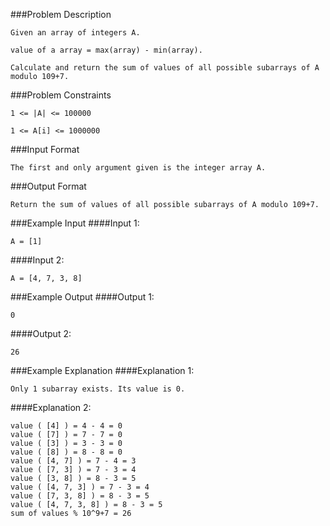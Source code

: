 ###Problem Description
```
Given an array of integers A.

value of a array = max(array) - min(array).

Calculate and return the sum of values of all possible subarrays of A modulo 109+7.
```


###Problem Constraints
```
1 <= |A| <= 100000

1 <= A[i] <= 1000000
```


###Input Format
```
The first and only argument given is the integer array A.
```


###Output Format
```
Return the sum of values of all possible subarrays of A modulo 109+7.
```


###Example Input
####Input 1:

```
A = [1]
```
####Input 2:

```
A = [4, 7, 3, 8]
```

###Example Output
####Output 1:

```
0
```
####Output 2:

```
26
```


###Example Explanation
####Explanation 1:

```
Only 1 subarray exists. Its value is 0.
```
####Explanation 2:

```
value ( [4] ) = 4 - 4 = 0
value ( [7] ) = 7 - 7 = 0
value ( [3] ) = 3 - 3 = 0
value ( [8] ) = 8 - 8 = 0
value ( [4, 7] ) = 7 - 4 = 3
value ( [7, 3] ) = 7 - 3 = 4
value ( [3, 8] ) = 8 - 3 = 5
value ( [4, 7, 3] ) = 7 - 3 = 4
value ( [7, 3, 8] ) = 8 - 3 = 5
value ( [4, 7, 3, 8] ) = 8 - 3 = 5
sum of values % 10^9+7 = 26
```